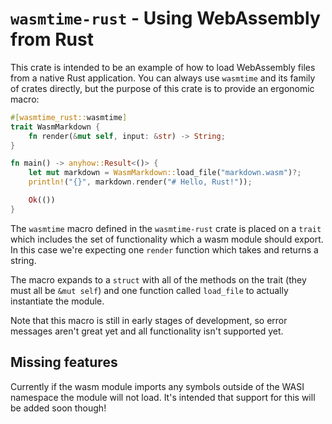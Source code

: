 # `wasmtime-rust` - Using WebAssembly from Rust

This crate is intended to be an example of how to load WebAssembly files from a
native Rust application. You can always use `wasmtime` and its family of crates
directly, but the purpose of this crate is to provide an ergonomic macro:

```rust
#[wasmtime_rust::wasmtime]
trait WasmMarkdown {
    fn render(&mut self, input: &str) -> String;
}

fn main() -> anyhow::Result<()> {
    let mut markdown = WasmMarkdown::load_file("markdown.wasm")?;
    println!("{}", markdown.render("# Hello, Rust!"));

    Ok(())
}
```

The `wasmtime` macro defined in the `wasmtime-rust` crate is placed on a `trait`
which includes the set of functionality which a wasm module should export. In
this case we're expecting one `render` function which takes and returns a
string.

The macro expands to a `struct` with all of the methods on the trait (they must
all be `&mut self`) and one function called `load_file` to actually instantiate
the module.

Note that this macro is still in early stages of development, so error messages
aren't great yet and all functionality isn't supported yet.

## Missing features

Currently if the wasm module imports any symbols outside of the WASI namespace
the module will not load. It's intended that support for this will be added soon
though!
